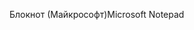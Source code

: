 <span data-ttu-id="95658-101">Блокнот (Майкрософт)</span><span class="sxs-lookup"><span data-stu-id="95658-101">Microsoft Notepad</span></span>